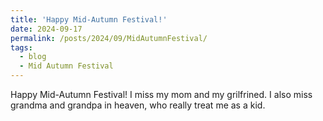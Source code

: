 ```yaml
---
title: 'Happy Mid-Autumn Festival!'
date: 2024-09-17
permalink: /posts/2024/09/MidAutumnFestival/
tags:
  - blog
  - Mid Autumn Festival
---
```


Happy Mid-Autumn Festival! I miss my mom and my grilfrined. I also miss grandma and grandpa in heaven, who really treat me as a kid.



